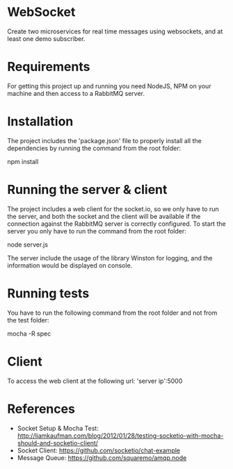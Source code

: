 # WebSocket
Create two microservices for real time messages using websockets, and at least one demo subscriber.

# Requirements
For getting this project up and running you need NodeJS, NPM on your machine and then access to a RabbitMQ server.

# Installation
The project includes the 'package.json' file to properly install all the dependencies by running the command from the root folder:

npm install

# Running the server & client
The project includes a web client for the socket.io, so we only have to run the server, and both the socket and the client will be available if the connection against the RabbitMQ server is correctly configured.
To start the server you only have to run the command from the root folder:

node server.js

The server include the usage of the library Winston for logging, and the information would be displayed on console.

# Running tests
You have to run the following command from the root folder and not from the test folder:

mocha -R spec

# Client
To access the web client at the following url:
'server ip':5000

# References
- Socket Setup & Mocha Test: http://liamkaufman.com/blog/2012/01/28/testing-socketio-with-mocha-should-and-socketio-client/
- Socket Client: https://github.com/socketio/chat-example
- Message Queue: https://github.com/squaremo/amqp.node
